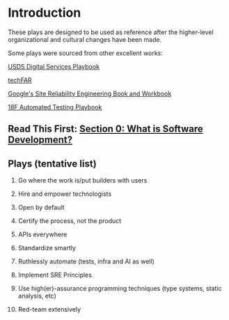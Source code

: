 
# Introduction

These plays are designed to be used as reference after the higher-level organizational and cultural changes have been made.

Some plays were sourced from other excellent works:

[USDS Digital Services Playbook](https://playbook.cio.gov/)

[techFAR](https://techfarhub.cio.gov/handbook/)

[Google's Site Reliability Engineering Book and Workbook](https://landing.google.com/sre/books/)

[18F Automated Testing Playbook](https://github.com/18F/automated-testing-playbook)

## Read This First: [Section 0: What is Software Development?](https://github.com/adamdrake/digitalmaneuverplaybook/blob/what-is-software-development/)

## Plays (tentative list)

1. Go where the work is/put builders with users

1. Hire and empower technologists

1. Open by default

1. Certify the process, not the product

1. APIs everywhere

1. Standardize smartly

1. Ruthlessly automate (tests, infra and AI as well)

1. Implement SRE Principles

1. Use high(er)-assurance programming techniques (type systems, static analysis, etc)

1. Red-team extensively